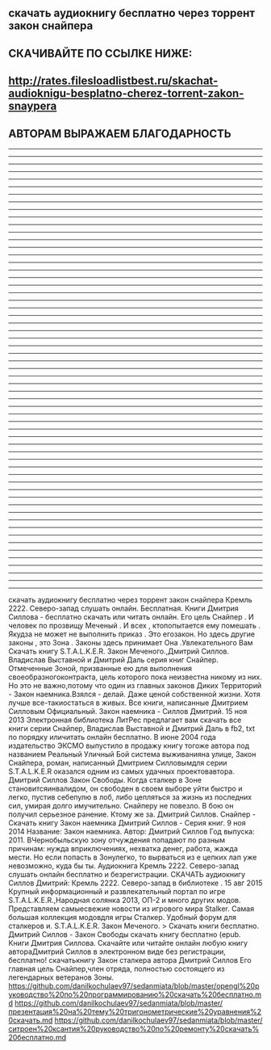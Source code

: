 скачать аудиокнигу бесплатно через торрент закон снайпера
--------------------------------------------------
СКАЧИВАЙТЕ ПО ССЫЛКЕ НИЖЕ:
--------------------------------------------------
http://rates.filesloadlistbest.ru/skachat-audioknigu-besplatno-cherez-torrent-zakon-snaypera
--------------------------------------------------
АВТОРАМ ВЫРАЖАЕМ БЛАГОДАРНОСТЬ
--------------------------------------------------
--------------------------------------------------
--------------------------------------------------
--------------------------------------------------
--------------------------------------------------
--------------------------------------------------
--------------------------------------------------
--------------------------------------------------
--------------------------------------------------
--------------------------------------------------
--------------------------------------------------
--------------------------------------------------
--------------------------------------------------
--------------------------------------------------
--------------------------------------------------
--------------------------------------------------
--------------------------------------------------
--------------------------------------------------
--------------------------------------------------
--------------------------------------------------
--------------------------------------------------
--------------------------------------------------
--------------------------------------------------
--------------------------------------------------
--------------------------------------------------
--------------------------------------------------
--------------------------------------------------
--------------------------------------------------
--------------------------------------------------
--------------------------------------------------
--------------------------------------------------
--------------------------------------------------
--------------------------------------------------
--------------------------------------------------
--------------------------------------------------
--------------------------------------------------
--------------------------------------------------
--------------------------------------------------
--------------------------------------------------
--------------------------------------------------
--------------------------------------------------
--------------------------------------------------
--------------------------------------------------
--------------------------------------------------
--------------------------------------------------
--------------------------------------------------
--------------------------------------------------
--------------------------------------------------
--------------------------------------------------
--------------------------------------------------
--------------------------------------------------
--------------------------------------------------
--------------------------------------------------
--------------------------------------------------
--------------------------------------------------
--------------------------------------------------
--------------------------------------------------
--------------------------------------------------
--------------------------------------------------
--------------------------------------------------
скачать аудиокнигу бесплатно через торрент закон снайпера Кремль 2222. Северо-запад слушать онлайн. Бесплатная. Книги Дмитрия Силлова - бесплатно скачать или читать онлайн. Его цель  Снайпер . И человек по прозвищу Меченый . И всех , ктопопытается ему помешать . Якудза не может не выполнить приказ . Это егозакон. Но здесь другие законы , это Зона . Законы здесь принимает Она .Увлекательного Вам  Скачать книгу S.T.A.L.K.E.R. Закон Меченого.,Дмитрий Силлов. Владислав Выставной и Дмитрий Даль  серия книг Снайпер. Отмеченные Зоной, призванные ею для выполнения своеобразногоконтракта, цель которого пока неизвестна никому из них. Но это не важно,потому что один из главных законов Диких Территорий - Закон наемника.Взялся - делай. Даже ценой собственной жизни. Хотя лучше все-такиостаться в живых. Все книги, написанные Дмитрием Силловым  Официальный. Закон наемника - Силлов Дмитрий. 15 ноя 2013  Электронная библиотека ЛитРес предлагает вам скачать все книги серии Снайпер, Владислав Выставной и Дмитрий Даль в fb2, txt по порядку иличитать онлайн бесплатно. В июне 2004 года издательство ЭКСМО выпустило в продажу книгу тогоже автора под названием Реальный Уличный Бой  система выживанияна улице,  Закон Снайпера, роман, написанный Дмитрием Силловымдля серии S.T.A.L.K.E.R оказался одним из самых удачных проектовавтора. Дмитрий Силлов  Закон Свободы. Когда сталкер в Зоне становитсяинвалидом, он свободен в своем выборе  уйти быстро и легко, пустив себепулю в лоб, либо цепляться за жизнь из последних сил, умирая долго имучительно. Снайперу не повезло. В бою он получил серьезное ранение. Ктому же за. Дмитрий Силлов. Снайпер -
Скачать книгу Закон наемника Дмитрий Силлов - Серия книг. 9 ноя 2014  Название: Закон наемника. Автор: Дмитрий Силлов Год выпуска: 2011. ВЧернобыльскую зону отчуждения попадают по разным причинам: нужда вприключениях, нехватка денег, работа, жажда мести. Но если попасть в Зонулегко, то вырваться из е цепких лап уже невозможно, куда бы ты. Аудиокнига Кремль 2222. Северо-запад слушать онлайн бесплатно и безрегистрации.  СКАЧАТЬ аудиокнигу Силлов Дмитрий: Кремль 2222. Северо-запад в библиотеке . 15 авг 2015  Крупный информационный и развлекательный портал по игре S.T.A.L.K.E.R.,Народная солянка 2013, ОП-2 и много других модов. Представляем самыесвежие новости из игрового мира Stalker. Самая большая коллекция модовдля игры Сталкер. Удобный форум для сталкеров и. S.T.A.L.K.E.R. Закон Меченого. > Скачать книги бесплатно. Дмитрий Силлов - Закон Свободы скачать книгу бесплатно (epub. Книги Дмитрия Силлова. Скачайте или читайте онлайн любую книгу автораДмитрий Силлов в электронном виде без регистрации, бесплатно!  скачатькнигу Закон сталкера автора Дмитрий Силлов  Его главная цель  Снайпер,член отряда, полностью состоящего из легендарных ветеранов Зоны.
https://github.com/danilkochulaev97/sedanmiata/blob/master/opengl%20руководство%20по%20программированию%20скачать%20бесплатно.md
https://github.com/danilkochulaev97/sedanmiata/blob/master/презентация%20на%20тему%20тригонометрические%20уравнения%20скачать.md
https://github.com/danilkochulaev97/sedanmiata/blob/master/ситроен%20ксантия%20руководство%20по%20ремонту%20скачать%20бесплатно.md
